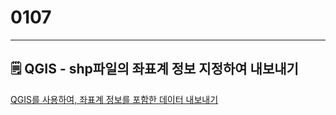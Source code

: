 # 0107

---

## 🗒️ QGIS - shp파일의 좌표계 정보 지정하여 내보내기

[QGIS를 사용하여, 좌표계 정보를 포함한 데이터 내보내기](https://zept-gmk.tistory.com/42)